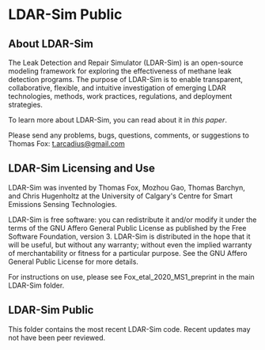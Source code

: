 # LDAR-Sim Public
## About LDAR-Sim
The Leak Detection and Repair Simulator (LDAR-Sim) is an open-source modeling framework for exploring the effectiveness of methane leak detection programs. The purpose of LDAR-Sim is to enable transparent, collaborative, flexible, and intuitive investigation of emerging LDAR technologies, methods, work practices, regulations, and deployment strategies.

To learn more about LDAR-Sim, you can read about it in *this paper*.

Please send any problems, bugs, questions, comments, or suggestions to Thomas Fox: t.arcadius@gmail.com

## LDAR-Sim Licensing and Use
LDAR-Sim was invented by Thomas Fox, Mozhou Gao, Thomas Barchyn, and Chris Hugenholtz at the University of Calgary's Centre for Smart Emissions Sensing Technologies. 

LDAR-Sim is free software: you can redistribute it and/or modify it under the terms of the GNU Affero General Public License as published by the Free Software Foundation, version 3. LDAR-Sim is distributed in the hope that it will be useful, but without any warranty; without even the implied warranty of merchantability or fitness for a particular purpose. See the GNU Affero General Public License for more details.

For instructions on use, please see Fox_etal_2020_MS1_preprint in the main LDAR-Sim folder.

## LDAR-Sim Public
This folder contains the most recent LDAR-Sim code. Recent updates may not have been peer reviewed.
